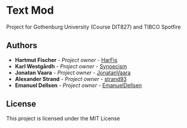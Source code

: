 # Text Mod

Project for Gothenburg University (Course DIT827) and TIBCO Spotfire


## Authors

* **Hartmut Fischer** - *Project owner* - [HarFis](https://github.com/HarFis)
* **Karl Westgårdh** - *Project owner* - [Synoecism](https://github.com/Synoecism)
* **Jonatan Vaara** - *Project owner* - [JonatanVaara](https://github.com/JonatanVaara)
* **Alexander Strand** - *Project owner* - [strand93](https://github.com/strand93)
* **Emanuel Dellsen** - *Project owner* - [EmanuelDellsen](https://github.com/EmanuelDellsen)


## License

This project is licensed under the MIT License

